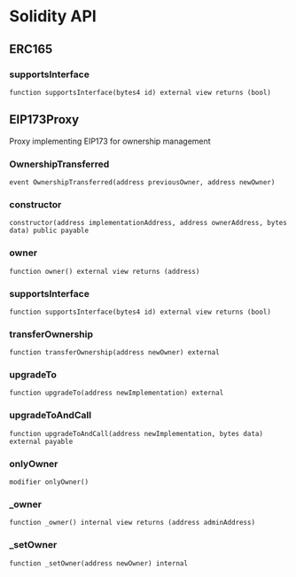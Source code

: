 # Solidity API

## ERC165

### supportsInterface

```solidity
function supportsInterface(bytes4 id) external view returns (bool)
```

## EIP173Proxy

Proxy implementing EIP173 for ownership management

### OwnershipTransferred

```solidity
event OwnershipTransferred(address previousOwner, address newOwner)
```

### constructor

```solidity
constructor(address implementationAddress, address ownerAddress, bytes data) public payable
```

### owner

```solidity
function owner() external view returns (address)
```

### supportsInterface

```solidity
function supportsInterface(bytes4 id) external view returns (bool)
```

### transferOwnership

```solidity
function transferOwnership(address newOwner) external
```

### upgradeTo

```solidity
function upgradeTo(address newImplementation) external
```

### upgradeToAndCall

```solidity
function upgradeToAndCall(address newImplementation, bytes data) external payable
```

### onlyOwner

```solidity
modifier onlyOwner()
```

### _owner

```solidity
function _owner() internal view returns (address adminAddress)
```

### _setOwner

```solidity
function _setOwner(address newOwner) internal
```

